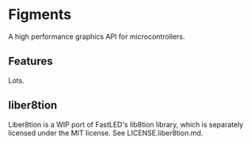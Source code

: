 # Figments

A high performance graphics API for microcontrollers.

## Features

Lots.


## liber8tion

Liber8tion is a WIP port of FastLED's lib8tion library, which is separately licensed under the MIT license. See LICENSE.liber8tion.md.
